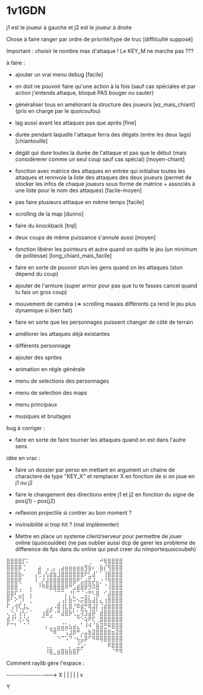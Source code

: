 ﻿# 1v1GDN
j1 est le joueur à gauche et j2 est le joueur à droite


Chose à faire ranger par ordre de priorité/type de truc [diffilculté supposé]

Important : choisir le nombre max d'attaque !
            Le KEY_M ne marche pas ???

à faire : 

- ajouter un vrai menu debug [facile]
- on doit ne pouvoir faire qu'une action à la fois (sauf cas spéciales et par action j'entends attaque, bloqué PAS bouger ou sauter)
- généraliser tous en améliorant la structure des joueurs [ez_mais_chiant] (pris en charge par le quoicoufou)
- lag aussi avant les attaques pas que après [fine]
- durée pendant laquelle l'attaque ferra des dégats (entre les deux lags) [chiantouille]
- dégât qui dure toutes la durée de l'attaque et pas que le début (mais considèrerer comme un seul coup sauf cas spécial) [moyen-chiant]
- fonction avec matrice des attaques en entrée qui initialise toutes les attaques et rennvoie la liste des attaques des deux joueurs (permet de stocker les infos de chaque joueurs sous forme de matrice + associés à une liste pour le nom des attaques) [facile-moyen]
- pas faire plusieurs atttaque en même temps [facile]
- scrolling de la map [dunno]

- faire du knockback [trql]
- deux coups de même puissance s'annule aussi [moyen]

- fonction libérer les pointeurs et autre quand on quitte le jeu (un minimum de politesse) [long_chiant_mais_facile]

- faire en sorte de pouvoir stun les gens quand on les attaques (stun dépend du coup)
- ajouter de l'armure (super armor pour pas que tu te fasses cancel quand tu fais un gros coup)
- mouvement de caméra (=> scrolling maaais différents ça rend le jeu plus dynamique si bien fait) 
- faire en sorte que les personnages puissent changer de côté de terrain
- améliorer les attaques déjà existantes
- différents personnage
- ajouter des sprites
- animation  en régle générale
- menu de selections des personnages
- menu de selection des maps
- menu principaux 
- musiques et bruitages


bug à corriger : 

- faire en sorte de faire tourner les attaques quand on est dans l'autre sens

idée en vrac :

* faire un dossier par perso en mettant en argument un chaine de charactere de type "KEY_X" et remplacer X en fonction de si on joue en j1 ou j2
* faire le changement des directions entre j1 et j2 en fonction du signe de pos(j1) - pos(j2)

* reflexion projectile si contrer au bon moment ?

* invinsibilité si trop hit ? (mal implémenter)

* Mettre en place un systeme client/serveur pour permettre de jouer online (quoicouidée) (ne pas oublier aussi dcp de gerer les probleme de difference de fps dans du online qui peut creer du nimportequoicoubeh)

⣿⣿⣿⣿⡏⠅⠀⠀⠀⠀⠀⠀⠀⠀⠀⠀⠀⠀⠀⠀⠀⢀⠀⠀⠚⢿⣿⣿⣿⣿
⣿⣿⣿⡿⢈⠀⠀⠀⣴⠀⢠⢀⡄⢀⣴⣶⣶⣶⣶⣶⣻⣷⠆⠀⣷⡎⢻⣿⣿⣿
⣿⣿⣿⣷⠄⠀⠀⢠⢛⢠⢣⣾⣷⣸⣿⣿⣿⣿⣿⣿⠟⣃⣼⠁⠁⢸⣿⣿⣿⣿
⣿⣿⣿⢟⠀⠀⠀⠸⢀⡜⣼⣿⣿⣿⣿⣿⣿⣿⠟⣡⣴⣯⡼⣄⡐⠘⢻⣿⣿⣿
⣿⣿⣿⢀⠀⠀⡄⠀⠘⠻⠿⣿⣿⣿⣿⠿⠛⣡⣾⣿⡿⡻⠽⣿⠀⠈⢸⣿⣿⣿
⣿⣿⠏⣈⡄⠀⡅⠀⠀⠀⠀⠀⠈⠉⠉⡄⡘⡃⠉⠈⣐⡛⠣⣿⠀⠊⣼⣿⣿⣿
⡿⠃⠕⢉⠇⠀⡁⠀⠀⠀⠀⠀⠀⢀⢠⡇⣷⠭⠢⡭⣿⣧⣼⡇⣄⢰⣿⣿⣿⣿
⠏⢠⢺⢏⣸⣄⠀⠀⠀⠀⢀⣠⠠⣿⢸⣇⣿⡘⠿⣾⡛⢿⣼⡇⢨⣾⣿⣿⣿⣿
⢄⢑⡌⢰⢣⠂⠁⠀⠀⢰⣿⢋⠐⠛⣼⣿⡷⢃⣁⢽⣹⣼⡿⠁⣾⣿⣿⣿⣿⣿
⣾⠸⠃⢜⠌⢮⠀⠀⠀⠉⠀⠉⠀⠀⠀⠀⠀⠀⠙⠑⢵⠟⢏⢀⣿⣿⣿⣿⣿⣿
⠋⠉⠃⠀⠈⠈⠀⠀⠀⠀⡄⣀⣀⣤⣬⣥⣢⣴⣄⠁⠸⠺⠈⣷⣽⣛⠿⣿⣿⣿
⠀⠀⠀⠀⠀⠀⠀⠀⠀⠀⠀⠙⠿⠉⠉⢡⣸⡿⠛⡠⣤⣷⣽⣿⣿⣿⣿⣶⣽⣿
⠀⠀⠀⠀⠀⠀⠀⠀⠀⠀⠀⠀⠀⠑⠉⠡⠙⠐⢦⣥⡿⠋⠻⠿⢿⣿⣿⣿⣿⣿
⠀⠀⠀⠀⠀⠀⠀⠀⠀⠀⢀⡀⠀⠀⠀⠀⡀⠀⣘⣡⠂⠀⠀⠀⠀⠀⠿⣿⣿⣿
⠀⠀⠀⠀⠀⠀⠀⠀⠀⠀⠸⣿⣀⣶⣿⣷⣷⣿⡟⠁⠀⠀⠀⠀⠀⠀⠀⠈⠛⠻


Comment raylib gére l'espace :

------------------> X
|
|
|
|
|
v

Y
